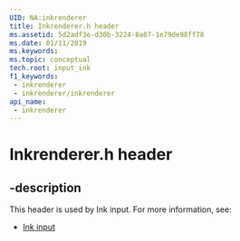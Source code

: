 ```yaml
---
UID: NA:inkrenderer
title: Inkrenderer.h header
ms.assetid: 5d2adf3e-d30b-3224-8a07-1e79de98ff78
ms.date: 01/11/2019
ms.keywords: 
ms.topic: conceptual
tech.root: input_ink
f1_keywords:
 - inkrenderer
 - inkrenderer/inkrenderer
api_name:
 - inkrenderer
---
```


# Inkrenderer.h header


## -description

This header is used by Ink input. For more information, see:

- [Ink input](../_input_ink/index.md)

